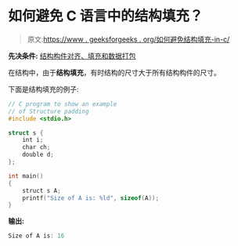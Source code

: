 # 如何避免 C 语言中的结构填充？

> 原文:[https://www . geeksforgeeks . org/如何避免结构填充-in-c/](https://www.geeksforgeeks.org/how-to-avoid-structure-padding-in-c/)

**先决条件:** [结构构件对齐、填充和数据打包](https://www.geeksforgeeks.org/structure-member-alignment-padding-and-data-packing/)

在结构中，由于**结构填充**，有时结构的尺寸大于所有结构构件的尺寸。

下面是结构填充的例子:

```cpp
// C program to show an example
// of Structure padding
#include <stdio.h>

struct s {
    int i;
    char ch;
    double d;
};

int main()
{
    struct s A;
    printf("Size of A is: %ld", sizeof(A));
}
```

**输出:**

```cpp
Size of A is: 16

```